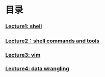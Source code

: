 # 目录

### [Lecture1: shell](https://github.com/coderhare/missing-semester-2020exersices/tree/main/Lecture1) 



### [Lecture2：shell commands and tools](https://github.com/coderhare/missing-semester-2020exersices/tree/main/Lecture2)



### [Lecture3: vim](https://github.com/coderhare/missing-semester-2020exersices/tree/main/Lecture3)

### [Lecture4: data wrangling](https://github.com/coderhare/missing-semester-2020exersices/blob/main/Lecture4/Lecture4%E7%AC%94%E8%AE%B0.md)



